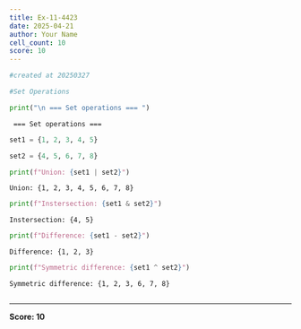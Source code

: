 ```yaml
---
title: Ex-11-4423
date: 2025-04-21
author: Your Name
cell_count: 10
score: 10
---
```


```python
#created at 20250327
```


```python
#Set Operations
```


```python
print("\n === Set operations === ") 
```

    
     === Set operations === 



```python
set1 = {1, 2, 3, 4, 5}
```


```python
set2 = {4, 5, 6, 7, 8}
```


```python
print(f"Union: {set1 | set2}")
```

    Union: {1, 2, 3, 4, 5, 6, 7, 8}



```python
print(f"Instersection: {set1 & set2}")
```

    Instersection: {4, 5}



```python
print(f"Difference: {set1 - set2}")
```

    Difference: {1, 2, 3}



```python
print(f"Symmetric difference: {set1 ^ set2}") 
```

    Symmetric difference: {1, 2, 3, 6, 7, 8}



```python

```


---
**Score: 10**